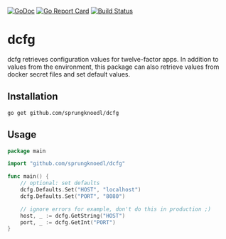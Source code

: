 [![GoDoc](https://godoc.org/github.com/sprungknoedl/dcfg?status.svg)](https://godoc.org/github.com/sprungknoedl/dcfg)
[![Go Report Card](https://goreportcard.com/badge/github.com/sprungknoedl/dcfg)](https://goreportcard.com/report/github.com/sprungknoedl/dcfg)
[![Build Status](https://img.shields.io/travis/sprungknoedl/dcfg.svg)](https://travis-ci.org/sprungknoedl/dcfg)

# dcfg
dcfg retrieves configuration values for twelve-factor apps. In addition to
values from the environment, this package can also retrieve values from docker
secret files and set default values.

## Installation
```
go get github.com/sprungknoedl/dcfg
```

## Usage
```go
package main

import "github.com/sprungknoedl/dcfg"

func main() {
    // optional: set defaults
    dcfg.Defaults.Set("HOST", "localhost")
    dcfg.Defaults.Set("PORT", "8080")

    // ignore errors for example, don't do this in production ;)
    host, _ := dcfg.GetString("HOST")
    port, _ := dcfg.GetInt("PORT")
}
```
